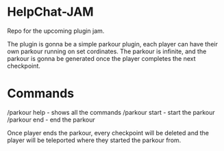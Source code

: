 # HelpChat-JAM
Repo for the upcoming plugin jam.

The plugin is gonna be a simple parkour plugin, each player can have their own parkour running on set cordinates.
The parkour is infinite, and the parkour is gonna be generated once the player completes the next checkpoint.

# Commands
/parkour help - shows all the commands
/parkour start - start the parkour
/parkour end - end the parkour

Once player ends the parkour, every checkpoint will be deleted and the player will be teleported where they started the parkour from.
